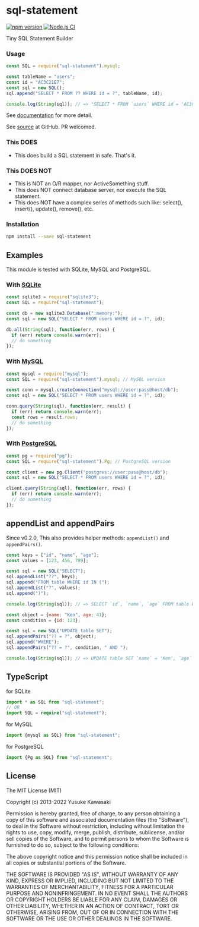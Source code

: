 # sql-statement

[![npm version](https://badge.fury.io/js/sql-statement.svg)](http://badge.fury.io/js/sql-statement)
[![Node.js CI](https://github.com/kawanet/sql-statement/workflows/Node.js%20CI/badge.svg?branch=master)](https://github.com/kawanet/sql-statement/actions/)

Tiny SQL Statement Builder

### Usage

```js
const SQL = require("sql-statement").mysql;

const tableName = "users";
const id = "AC3C21E7";
const sql = new SQL();
sql.append("SELECT * FROM ?? WHERE id = ?", tableName, id);

console.log(String(sql)); // => "SELECT * FROM `users` WHERE id = 'AC3C21E7'"
```

See [documentation](http://kawanet.github.io/sql-statement/SQL.html) for more detail.

See [source](https://github.com/kawanet/sql-statement) at GitHub. PR welcomed.

### This DOES

- This does build a SQL statement in safe. That's it.

### This DOES NOT

- This is NOT an O/R mapper, nor ActiveSomething stuff.
- This does NOT connect database server, nor execute the SQL statement.
- This does NOT have a complex series of methods such like: select(), insert(), update(), remove(), etc.

### Installation

```sh
npm install --save sql-statement
```

## Examples

This module is tested with SQLite, MySQL and PostgreSQL.

### With [SQLite](https://www.npmjs.com/package/sqlite3)

```js
const sqlite3 = require("sqlite3");
const SQL = require("sql-statement");

const db = new sqlite3.Database(":memory:");
const sql = new SQL("SELECT * FROM users WHERE id = ?", id);

db.all(String(sql), function(err, rows) {
  if (err) return console.warn(err);
  // do something
});
```

### With [MySQL](https://www.npmjs.com/package/mysql)

```js
const mysql = require("mysql");
const SQL = require("sql-statement").mysql; // MySQL version

const conn = mysql.createConnection("mysql://user:pass@host/db");
const sql = new SQL("SELECT * FROM users WHERE id = ?", id);

conn.query(String(sql), function(err, result) {
  if (err) return console.warn(err);
  const rows = result.rows;
  // do something
});
```

### With [PostgreSQL](https://www.npmjs.com/package/pg)

```js
const pg = require("pg");
const SQL = require("sql-statement").Pg; // PostgreSQL version

const client = new pg.Client("postgres://user:pass@host/db");
const sql = new SQL("SELECT * FROM users WHERE id = ?", id);

client.query(String(sql), function(err, rows) {
  if (err) return console.warn(err);
  // do something
});
```

## appendList and appendPairs

Since v0.2.0, This also provides helper methods: `appendList()` and `appendPairs()`.

```js
const keys = ["id", "name", "age"];
const values = [123, 456, 789];

const sql = new SQL("SELECT");
sql.appendList("??", keys);
sql.append("FROM table WHERE id IN (");
sql.appendList("?", values);
sql.append(")");

console.log(String(sql)); // => SELECT `id`, `name`, `age` FROM table WHERE id IN ( 123, 456, 789 )
```

```js
const object = {name: "Ken", age: 41};
const condition = {id: 123};

const sql = new SQL("UPDATE table SET");
sql.appendPairs("?? = ?", object);
sql.append("WHERE");
sql.appendPairs("?? = ?", condition, " AND ");

console.log(String(sql)); // => UPDATE table SET `name` = 'Ken', `age` = 41 WHERE `id` = 123
```

## TypeScript

for SQLite

```ts
import * as SQL from "sql-statement";
// OR
import SQL = require("sql-statement");
```

for MySQL

```ts
import {mysql as SQL} from "sql-statement";
```

for PostgreSQL

```ts
import {Pg as SQL} from "sql-statement";
```

## License

The MIT License (MIT)

Copyright (c) 2013-2022 Yusuke Kawasaki

Permission is hereby granted, free of charge, to any person obtaining a copy
of this software and associated documentation files (the "Software"), to deal
in the Software without restriction, including without limitation the rights
to use, copy, modify, merge, publish, distribute, sublicense, and/or sell
copies of the Software, and to permit persons to whom the Software is
furnished to do so, subject to the following conditions:

The above copyright notice and this permission notice shall be included in all
copies or substantial portions of the Software.

THE SOFTWARE IS PROVIDED "AS IS", WITHOUT WARRANTY OF ANY KIND, EXPRESS OR
IMPLIED, INCLUDING BUT NOT LIMITED TO THE WARRANTIES OF MERCHANTABILITY,
FITNESS FOR A PARTICULAR PURPOSE AND NONINFRINGEMENT. IN NO EVENT SHALL THE
AUTHORS OR COPYRIGHT HOLDERS BE LIABLE FOR ANY CLAIM, DAMAGES OR OTHER
LIABILITY, WHETHER IN AN ACTION OF CONTRACT, TORT OR OTHERWISE, ARISING FROM,
OUT OF OR IN CONNECTION WITH THE SOFTWARE OR THE USE OR OTHER DEALINGS IN THE
SOFTWARE.
